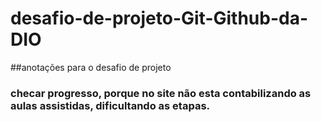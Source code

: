# desafio-de-projeto-Git-Github-da-DIO
##anotações para o desafio de projeto
### checar progresso, porque no site não esta contabilizando as aulas assistidas, dificultando as etapas.
